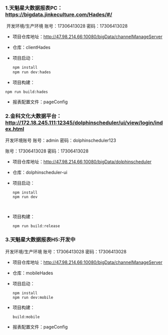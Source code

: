 ### 1.天魁星大数据报表PC：https://bigdata.jinkeculture.com/Hades/#/

​	开发环境/生产环境  账号：17306413028 密码：17306413028

* 项目仓库地址：http://47.98.214.66:10080/bigData/channelManageServer

* 仓库：clientHades

* 项目启动：

  ```javascript
  npm install 
  npm run dev:hades	
  ```

*  项目构建：

  ```
  npm run build:hades	
  ```

* 报表配置文件：pageConfig



### 2.金科文化大数据平台：http://172.18.245.111:12345/dolphinscheduler/ui/view/login/index.html

开发环境账号   账号：admin 密码：dolphinscheduler123

账号：17306413028 密码：17306413028

* 项目仓库地址：http://47.98.214.66:10080/bigData/dolphinscheduler

* 仓库：dolphinscheduler-ui

* 项目启动：

  ```
  npm install 
  npm run dev
  ```

  ​	

* 项目构建：

  ```
  npm run build:release
  ```



### 3.天魁星大数据报表H5:开发中

开发环境/生产环境  账号：17306413028 密码：17306413028

* 项目仓库地址：http://47.98.214.66:10080/bigData/channelManageServer

* 仓库：mobileHades

* 项目启动：

  ```
  npm install 
  npm run dev:mobile
  ```

* 项目构建：

  ```
  build:mobile
  ```

* 报表配置文件：pageConfig

